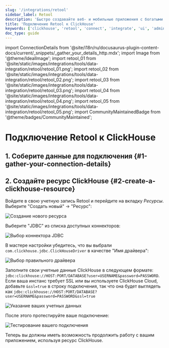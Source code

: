 ```yaml
---
slug: '/integrations/retool'
sidebar_label: Retool
description: 'Быстро создавайте веб- и мобильные приложения с богатыми пользовательскими'
title: 'Подключение Retool к ClickHouse'
keywords: ['clickhouse', 'retool', 'connect', 'integrate', 'ui', 'admin', 'panel', 'dashboard', 'nocode', 'no-code']
doc_type: guide
---
```

import ConnectionDetails from '@site/i18n/ru/docusaurus-plugin-content-docs/current/_snippets/_gather_your_details_http.mdx';
import Image from '@theme/IdealImage';
import retool_01 from '@site/static/images/integrations/tools/data-integration/retool/retool_01.png';
import retool_02 from '@site/static/images/integrations/tools/data-integration/retool/retool_02.png';
import retool_03 from '@site/static/images/integrations/tools/data-integration/retool/retool_03.png';
import retool_04 from '@site/static/images/integrations/tools/data-integration/retool/retool_04.png';
import retool_05 from '@site/static/images/integrations/tools/data-integration/retool/retool_05.png';
import CommunityMaintainedBadge from '@theme/badges/CommunityMaintained';


# Подключение Retool к ClickHouse

<CommunityMaintainedBadge/>

## 1. Соберите данные для подключения {#1-gather-your-connection-details}
<ConnectionDetails />

## 2. Создайте ресурс ClickHouse {#2-create-a-clickhouse-resource}

Войдите в свою учетную запись Retool и перейдите на вкладку _Ресурсы_. Выберите "Создать новый" -> "Ресурс":

<Image img={retool_01} size="lg" border alt="Создание нового ресурса" />
<br/>

Выберите "JDBC" из списка доступных коннекторов:

<Image img={retool_02} size="lg" border alt="Выбор коннектора JDBC" />
<br/>

В мастере настройки убедитесь, что вы выбрали `com.clickhouse.jdbc.ClickHouseDriver` в качестве "Имя драйвера":

<Image img={retool_03} size="lg" border alt="Выбор правильного драйвера" />
<br/>

Заполните свои учетные данные ClickHouse в следующем формате: `jdbc:clickhouse://HOST:PORT/DATABASE?user=USERNAME&password=PASSWORD`.
Если ваша инстанс требует SSL или вы используете ClickHouse Cloud, добавьте `&ssl=true` в строку подключения, так что она будет выглядеть как `jdbc:clickhouse://HOST:PORT/DATABASE?user=USERNAME&password=PASSWORD&ssl=true`

<Image img={retool_04} size="lg" border alt="Указание ваших учетных данных" />
<br/>

После этого протестируйте ваше подключение:

<Image img={retool_05} size="lg" border alt="Тестирование вашего подключения" />
<br/>

Теперь вы должны иметь возможность продолжить работу с вашим приложением, используя ресурс ClickHouse.